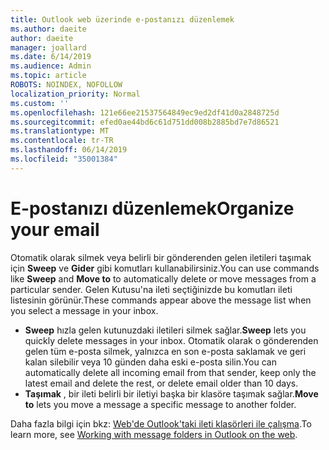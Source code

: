```yaml
---
title: Outlook web üzerinde e-postanızı düzenlemek
ms.author: daeite
author: daeite
manager: joallard
ms.date: 6/14/2019
ms.audience: Admin
ms.topic: article
ROBOTS: NOINDEX, NOFOLLOW
localization_priority: Normal
ms.custom: ''
ms.openlocfilehash: 121e66ee21537564849ec9ed2df41d0a2848725d
ms.sourcegitcommit: efed0ae44bd6c61d751dd008b2885bd7e7d86521
ms.translationtype: MT
ms.contentlocale: tr-TR
ms.lasthandoff: 06/14/2019
ms.locfileid: "35001384"
---
```

# <a name="organize-your-email"></a><span data-ttu-id="87b6e-102">E-postanızı düzenlemek</span><span class="sxs-lookup"><span data-stu-id="87b6e-102">Organize your email</span></span>

<span data-ttu-id="87b6e-103">Otomatik olarak silmek veya belirli bir gönderenden gelen iletileri taşımak için **Sweep** ve **Gider** gibi komutları kullanabilirsiniz.</span><span class="sxs-lookup"><span data-stu-id="87b6e-103">You can use commands like **Sweep** and **Move to** to automatically delete or move messages from a particular sender.</span></span> <span data-ttu-id="87b6e-104">Gelen Kutusu'na ileti seçtiğinizde bu komutları ileti listesinin görünür.</span><span class="sxs-lookup"><span data-stu-id="87b6e-104">These commands appear above the message list when you select a message in your inbox.</span></span>

- <span data-ttu-id="87b6e-105">**Sweep** hızla gelen kutunuzdaki iletileri silmek sağlar.</span><span class="sxs-lookup"><span data-stu-id="87b6e-105">**Sweep** lets you quickly delete messages in your inbox.</span></span> <span data-ttu-id="87b6e-106">Otomatik olarak o gönderenden gelen tüm e-posta silmek, yalnızca en son e-posta saklamak ve geri kalan silebilir veya 10 günden daha eski e-posta silin.</span><span class="sxs-lookup"><span data-stu-id="87b6e-106">You can automatically delete all incoming email from that sender, keep only the latest email and delete the rest, or delete email older than 10 days.</span></span>
- <span data-ttu-id="87b6e-107">**Taşımak** , bir ileti belirli bir iletiyi başka bir klasöre taşımak sağlar.</span><span class="sxs-lookup"><span data-stu-id="87b6e-107">**Move to** lets you move a message a specific message to another folder.</span></span>

<span data-ttu-id="87b6e-108">Daha fazla bilgi için bkz: [Web'de Outlook'taki ileti klasörleri ile çalışma](https://support.office.com/article/ae0f10d6-54e7-4f29-acd3-78cdc3fdcb9f).</span><span class="sxs-lookup"><span data-stu-id="87b6e-108">To learn more, see [Working with message folders in Outlook on the web](https://support.office.com/article/ae0f10d6-54e7-4f29-acd3-78cdc3fdcb9f).</span></span>